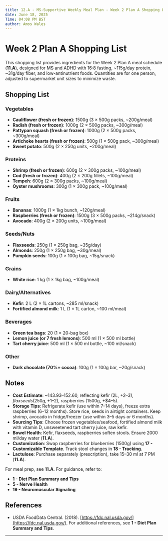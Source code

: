 ```yaml
---
title: 12.A - MS-Supportive Weekly Meal Plan - Week 2 Plan A Shopping List
date: June 18, 2025
Time: 04:08 PM BST
author: Amos Wales
---
```


# Week 2 Plan A Shopping List

This shopping list provides ingredients for the Week 2 Plan A meal schedule (**11.A**), designed for MS and ADHD with 16:8 fasting, ~115g/day protein, ~31g/day fiber, and low-antinutrient foods. Quantities are for one person, adjusted to supermarket unit sizes to minimize waste.

## Shopping List

### Vegetables
- **Cauliflower (fresh or frozen)**: 1500g (3 × 500g packs, ~200g/meal)
- **Radish (fresh or frozen)**: 1000g (2 × 500g packs, ~300g/meal)
- **Pattypan squash (fresh or frozen)**: 1000g (2 × 500g packs, ~300g/meal)
- **Artichoke hearts (fresh or frozen)**: 500g (1 × 500g pack, ~300g/meal)
- **Sweet potato**: 500g (2 × 250g units, ~200g/meal)

### Proteins
- **Shrimp (fresh or frozen)**: 600g (2 × 300g packs, ~100g/meal)
- **Cod (fresh or frozen)**: 400g (2 × 200g fillets, ~100g/meal)
- **Tempeh**: 600g (2 × 300g packs, ~100g/meal)
- **Oyster mushrooms**: 300g (1 × 300g pack, ~100g/meal)

### Fruits
- **Bananas**: 1000g (1 × 1kg bunch, ~120g/meal)
- **Raspberries (fresh or frozen)**: 1500g (3 × 500g packs, ~214g/snack)
- **Avocado**: 400g (2 × 200g units, ~100g/meal)

### Seeds/Nuts
- **Flaxseeds**: 250g (1 × 250g bag, ~35g/day)
- **Almonds**: 250g (1 × 250g bag, ~30g/meal)
- **Pumpkin seeds**: 100g (1 × 100g bag, ~15g/snack)

### Grains
- **White rice**: 1 kg (1 × 1kg bag, ~100g/meal)

### Dairy/Alternatives
- **Kefir**: 2 L (2 × 1L cartons, ~285 ml/snack)
- **Fortified almond milk**: 1 L (1 × 1L carton, ~100 ml/meal)

### Beverages
- **Green tea bags**: 20 (1 × 20-bag box)
- **Lemon juice (or 7 fresh lemons)**: 500 ml (1 × 500 ml bottle)
- **Tart cherry juice**: 500 ml (1 × 500 ml bottle, ~100 ml/snack)

### Other
- **Dark chocolate (70%+ cocoa)**: 100g (1 × 100g bar, ~20g/snack)

## Notes
- **Cost Estimate**: ~$143.93–$152.60, reflecting kefir (2L, +$2–3), flaxseeds (250g, +$1–2), raspberries (1500g, +$4–5).
- **Storage Tips**: Refrigerate kefir (use within 7–14 days), freeze extra raspberries (6–12 months). Store rice, seeds in airtight containers. Keep shrimp, avocado in fridge/freezer (use within 3–5 days or 6 months).
- **Sourcing Tips**: Choose frozen vegetables/seafood, fortified almond milk with vitamin D, unsweetened tart cherry juice, raw kefir.
- **Bowel Health**: Kefir, flaxseeds, raspberries soften stools. Ensure 2000 ml/day water (**11.A**).
- **Customization**: Swap raspberries for blueberries (1500g) using **17 - Customizable Template**. Track stool changes in **18 - Tracking**.
- **Lactulose**: Purchase separately (prescription), take 15–30 ml at 7 PM (**11.A**).

For meal prep, see **11.A**. For guidance, refer to:
- **1 - Diet Plan Summary and Tips**
- **5 - Nerve Health**
- **19 - Neuromuscular Signaling**

## References
- USDA FoodData Central. (2018). [https://fdc.nal.usda.gov/](https://fdc.nal.usda.gov/).
For additional references, see **1 - Diet Plan Summary and Tips**.

---